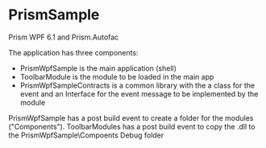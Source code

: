 # PrismSample

Prism WPF 6.1 and Prism.Autofac

The application has three components:
- PrismWpfSample is the main application (shell)
- ToolbarModule is the module to be loaded in the main app
- PrismWpfSampleContracts is a common library with the a class for the event and an Interface for the event message to be implemented by the module

PrismWpfSample has a post build event to create a folder for the modules ("Components").
ToolbarModules has a post build event to copy the .dll to the PrismWpfSample\Compoents Debug folder

